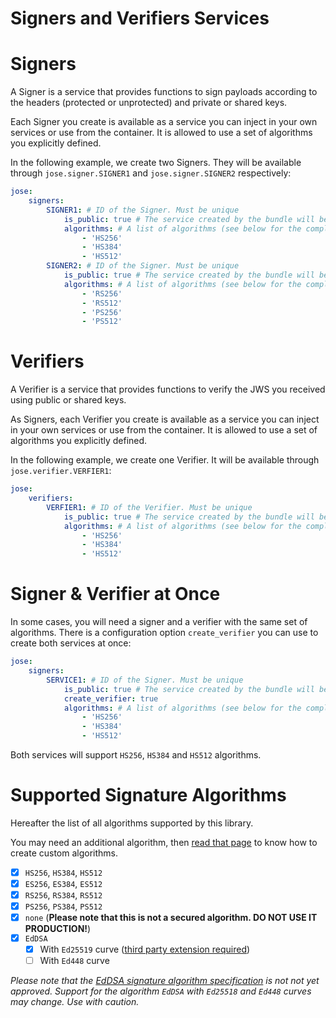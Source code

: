 Signers and Verifiers Services
==============================

# Signers

A Signer is a service that provides functions to sign payloads according to the headers (protected or unprotected) and private or shared keys.

Each Signer you create is available as a service you can inject in your own services or use from the container.
It is allowed to use a set of algorithms you explicitly defined.

In the following example, we create two Signers.
They will be available through `jose.signer.SIGNER1` and `jose.signer.SIGNER2` respectively:

```yml
jose:
    signers:
        SIGNER1: # ID of the Signer. Must be unique
            is_public: true # The service created by the bundle will be public (default)
            algorithms: # A list of algorithms (see below for the complete list)
                - 'HS256'
                - 'HS384'
                - 'HS512'
        SIGNER2: # ID of the Signer. Must be unique
            is_public: true # The service created by the bundle will be public (default)
            algorithms: # A list of algorithms (see below for the complete list)
                - 'RS256'
                - 'RS512'
                - 'PS256'
                - 'PS512'
```

# Verifiers

A Verifier is a service that provides functions to verify the JWS you received using public or shared keys.

As Signers, each Verifier you create is available as a service you can inject in your own services or use from the container. It is allowed to use a set of algorithms you explicitly defined.

In the following example, we create one Verifier. It will be available through `jose.verifier.VERFIER1`:

```yml
jose:
    verifiers:
        VERFIER1: # ID of the Verifier. Must be unique
            is_public: true # The service created by the bundle will be public (default)
            algorithms: # A list of algorithms (see below for the complete list)
                - 'HS256'
                - 'HS384'
                - 'HS512'
```

# Signer & Verifier at Once

In some cases, you will need a signer and a verifier with the same set of algorithms.
There is a configuration option `create_verifier` you can use to create both services at once:

```yml
jose:
    signers:
        SERVICE1: # ID of the Signer. Must be unique
            is_public: true # The service created by the bundle will be public (default)
            create_verifier: true
            algorithms: # A list of algorithms (see below for the complete list)
                - 'HS256'
                - 'HS384'
                - 'HS512'
```

Both services will support `HS256`, `HS384` and `HS512` algorithms.

# Supported Signature Algorithms

Hereafter the list of all algorithms supported by this library.

You may need an additional algorithm, then [read that page](../next/custom_algorithm.md) to know how to create custom algorithms.

* [x] `HS256`, `HS384`, `HS512`
* [x] `ES256`, `ES384`, `ES512`
* [x] `RS256`, `RS384`, `RS512`
* [x] `PS256`, `PS384`, `PS512`
* [x] `none` (**Please note that this is not a secured algorithm. DO NOT USE IT PRODUCTION!**)
* [x] `EdDSA`
    * [x] With `Ed25519` curve ([third party extension required](https://github.com/encedo/php-ed25519-ext))
    * [ ] With `Ed448` curve

*Please note that the [EdDSA signature algorithm specification](https://tools.ietf.org/html/draft-ietf-jose-cfrg-curves)
is not not yet approved. Support for the algorithm `EdDSA` with `Ed25518` and `Ed448` curves may change. Use with caution.*
